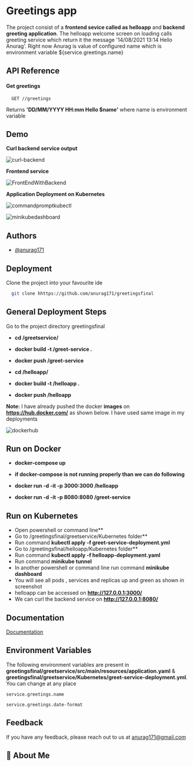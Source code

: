 # Greetings app

The project consist of a **frontend sevice called as helloapp** and **backend greeting application**. 
The helloapp welcome screen on loading calls greeting service which return it the message 
'14/08/2021 13:14 Hello Anurag'. Right now Anurag is value of configured name which is 
environment variable ${service.greetings.name}



## API Reference

#### Get greetings

```http
  GET //greetings 
```

Returns **'DD/MM/YYYY HH:mm Hello $name'**
where name is environment variable



  
## Demo

**Curl backend service output**

  ![curl-backend](https://user-images.githubusercontent.com/59208873/129453113-e039ef7d-94e9-4d37-8b67-34f311b6eeee.png)



**Frontend service**

![FrontEndWithBackend](https://user-images.githubusercontent.com/59208873/129453131-371159b0-034e-4cc5-935a-685adf51af85.PNG)


**Application Deployment on Kubernetes**

![commandpromptkubectl](https://user-images.githubusercontent.com/59208873/129453139-a175c6d0-4cdf-4c74-8511-05b009414048.PNG)


![minikubedashboard](https://user-images.githubusercontent.com/59208873/129453133-dd22b252-1d35-41c2-ae18-1b01f7cfd825.PNG)


## Authors

- [@anurag171](https://github.com/anurag171/greetingsfinal)



## Deployment

Clone the project into your favourite ide
```bash
  git clone hhttps://github.com/anurag171/greetingsfinal
```
## General Deployment Steps
Go to the project directory greetingsfinal

  - **cd /greetservice/**
  - **docker build -t <your git user>/greet-service .**
  - **docker push <your git user>/greet-service**

  - **cd /helloapp/**
  - **docker build -t <your git user>/helloapp .**
  - **docker push <your git user>/helloapp**
  
  
  **Note:** I have already pushed the docker **images** on **https://hub.docker.com/** as shown below. I have used same image in my deployments
  
  ![dockerhub](https://user-images.githubusercontent.com/59208873/129470530-2c143dd7-08dd-4674-9d4c-30e8379a86fd.png)

  
  ## Run on Docker
  - **docker-compose up**
  
  - **if docker-compose is not running properly than we can do following**
    
  - **docker run -d -it -p 3000:3000 <your git user>/helloapp**
  - **docker run -d -it -p 8080:8080 <your git user>/greet-service**

  ## Run on Kubernetes 

  - Open powershell or command line**
  - Go to /greetingsfinal/greetservice/Kubernetes folder**
  - Run command **kubectl apply -f greet-service-deployment.yml**
  - Go to /greetingsfinal/helloapp/Kubernetes folder**
  - Run command **kubectl apply -f helloapp-deployment.yaml**
  - Run command **minikube tunnel**
  - In another powershell or command line run command **minikube dashboard**
  - You will see all pods , services and replicas up and green as shown in screenshot
  - helloapp can be accessed on **http://127.0.0.1:3000/**
 -  We can curl the backend service on **http://127.0.0.1:8080/**
  
## Documentation

[Documentation](https://linktodocumentation)

  
## Environment Variables

The following environment variables are present in **greetingsfinal/greetservice/src/main/resources/application.yaml** & **greetingsfinal/greetservice/Kubernetes/greet-service-deployment.yml**. You can change at any place

`service.greetings.name`

`service.greetings.date-format`

  
## Feedback

If you have any feedback, please reach out to us at anurag171@gmail.com

  
## 🚀 About Me


  
